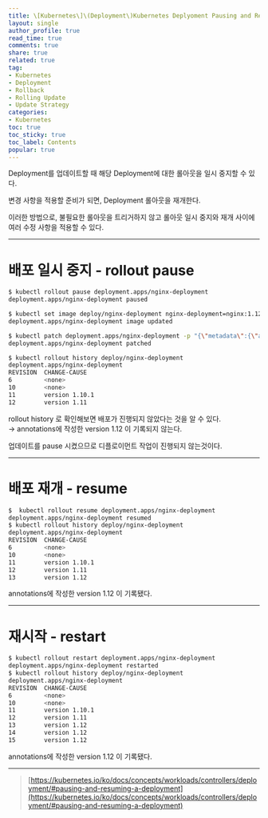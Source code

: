 ```yaml
---
title: \[Kubernetes\]\(Deployment\)Kubernetes Deplyoment Pausing and Resuming a rollout of a Deployment - 디플로이먼트 배포 일시 중지, 배포 재개, 재시작하기
layout: single
author_profile: true
read_time: true
comments: true
share: true
related: true
tag:
- Kubernetes
- Deployment
- Rollback
- Rolling Update
- Update Strategy
categories:
- Kubernetes
toc: true
toc_sticky: true
toc_label: Contents
popular: true
---
```

Deployment를 업데이트할 때 해당 Deployment에 대한 롤아웃을 일시 중지할 수 있다.

변경 사항을 적용할 준비가 되면, Deployment 롤아웃을 재개한다.

이러한 방법으로, 불필요한 롤아웃을 트리거하지 않고 롤아웃 일시 중지와 재개 사이에 여러 수정 사항을 적용할 수 있다. 

---

# 배포 일시 중지 - rollout pause

```bash
$ kubectl rollout pause deployment.apps/nginx-deployment
deployment.apps/nginx-deployment paused
```

```bash
$ kubectl set image deploy/nginx-deployment nginx-deployment=nginx:1.12
deployment.apps/nginx-deployment image updated
```

```bash
$ kubectl patch deployment.apps/nginx-deployment -p "{\"metadata\":{\"annotations\":{\"kubernetes.io/change-cause\":\"version 1.12\"}}}"
deployment.apps/nginx-deployment patched
```

```bash
$ kubectl rollout history deploy/nginx-deployment
deployment.apps/nginx-deployment
REVISION  CHANGE-CAUSE
6         <none>
10        <none>
11        version 1.10.1
12        version 1.11
```

rollout history 로 확인해보면 배포가 진행되지 않았다는 것을 알 수 있다.  
→ annotations에 작성한 version 1.12 이 기록되지 않는다.

업데이트를 pause  시켰으므로 디플로이먼트 작업이 진행되지 않는것이다.

---

# 배포 재개 - resume

```bash
$  kubectl rollout resume deployment.apps/nginx-deployment
deployment.apps/nginx-deployment resumed
$ kubectl rollout history deploy/nginx-deployment
deployment.apps/nginx-deployment
REVISION  CHANGE-CAUSE
6         <none>
10        <none>
11        version 1.10.1
12        version 1.11
13        version 1.12
```

annotations에 작성한 version 1.12 이 기록됐다.

---

# 재시작 - restart

```bash
$ kubectl rollout restart deployment.apps/nginx-deployment
deployment.apps/nginx-deployment restarted
$ kubectl rollout history deploy/nginx-deployment
deployment.apps/nginx-deployment
REVISION  CHANGE-CAUSE
6         <none>
10        <none>
11        version 1.10.1
12        version 1.11
13        version 1.12
14        version 1.12
15        version 1.12
```

annotations에 작성한 version 1.12 이 기록됐다.

---

> [https://kubernetes.io/ko/docs/concepts/workloads/controllers/deployment/#pausing-and-resuming-a-deployment](https://kubernetes.io/ko/docs/concepts/workloads/controllers/deployment/#pausing-and-resuming-a-deployment)
>
